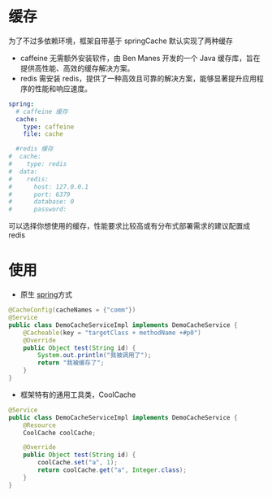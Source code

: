 # 缓存

为了不过多依赖环境，框架自带基于 springCache 默认实现了两种缓存

- caffeine 无需额外安装软件，由 Ben Manes 开发的一个 Java 缓存库，旨在提供高性能、高效的缓存解决方案。
- redis 需安装 redis，提供了一种高效且可靠的解决方案，能够显著提升应用程序的性能和响应速度。

```yaml
spring:
  # caffeine 缓存
  cache:
    type: caffeine
    file: cache

  #redis 缓存
#  cache:
#    type: redis
#  data:
#    redis:
#      host: 127.0.0.1
#      port: 6379
#      database: 0
#      password:
```

可以选择你想使用的缓存，性能要求比较高或有分布式部署需求的建议配置成 redis

# 使用

- 原生 [spring](https://spring.io/guides/gs/caching)方式

```java
@CacheConfig(cacheNames = {"comm"})
@Service
public class DemoCacheServiceImpl implements DemoCacheService {
    @Cacheable(key = "targetClass + methodName +#p0")
    @Override
    public Object test(String id) {
        System.out.println("我被调用了");
        return "我被缓存了";
    }
}
```

- 框架特有的通用工具类，CoolCache

```java
@Service
public class DemoCacheServiceImpl implements DemoCacheService {
    @Resource
    CoolCache coolCache;

    @Override
    public Object test(String id) {
        coolCache.set("a", 1);
        return coolCache.get("a", Integer.class);
    }
}
```
